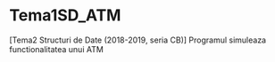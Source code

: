# Tema1SD_ATM
[Tema2 Structuri de Date (2018-2019, seria CB)] Programul simuleaza functionalitatea unui ATM
